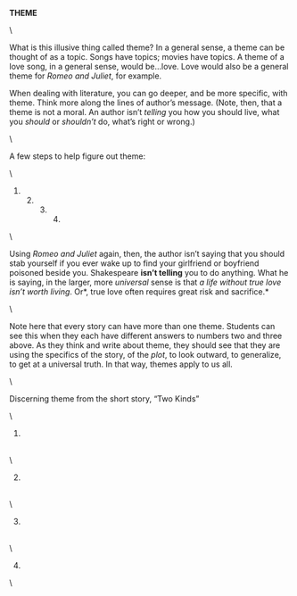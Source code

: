 **THEME**

\

What is this illusive thing called theme? In a general sense, a theme
can be thought of as a topic. Songs have topics; movies have topics. A
theme of a love song, in a general sense, would be…love. Love would also
be a general theme for *Romeo and Juliet*, for example.

When dealing with literature, you can go deeper, and be more specific,
with theme. Think more along the lines of author’s message. (Note, then,
that a theme is not a moral. An author isn’t *telling* you how you
should live, what you *should* or *shouldn’t* do, what’s right or
wrong.)

\

A few steps to help figure out theme:

\

1.  2.  3.  4.  

\

Using *Romeo and Juliet* again, then, the author isn’t saying that you
should stab yourself if you ever wake up to find your girlfriend or
boyfriend poisoned beside you. Shakespeare **isn’t telling** you to do
anything. What he is saying, in the larger, more *universal* sense is
that *a life without true love isn’t worth living*. Or*, true love often
requires great risk and sacrifice.*

\

Note here that every story can have more than one theme. Students can
see this when they each have different answers to numbers two and three
above. As they think and write about theme, they should see that they
are using the specifics of the story, of the *plot*, to look outward, to
generalize, to get at a universal truth. In that way, themes apply to us
all.

\

Discerning theme from the short story, “Two Kinds”

\

1.  

\
\

2.  

\
\

3.  

\
\

4.  

\

